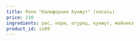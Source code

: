 ```yaml
---
title: Ролл "Калифорния Кунжут" (лосось)
price: 210
ingredients: рис, нори, огурец, кунжут, майонез
product_id: io09
---
```


